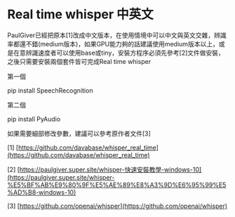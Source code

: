 # Real time whisper 中英文

PaulGiver已經把原本[1]改成中文版本，在使用情境中可以中文與英文交雜，辨識率都還不錯(medium版本)，如果GPU能力夠的話建議使用medium版本以上，或是在意辨識速度者可以使用base或tiny，安裝方程序必須先參考[2]文件做安裝，之後只需要安裝兩個套件皆可完成Real time whisper

第一個

pip install SpeechRecognition

第二個

pip install PyAudio

如果需要細部修改參數，建議可以參考原作者文件[3]

[1] [https://github.com/davabase/whisper_real_time](https://github.com/davabase/whisper_real_time) 

[2] [https://paulgiver.super.site/whisper-快速安裝教學-windows-10](https://paulgiver.super.site/whisper-%E5%BF%AB%E9%80%9F%E5%AE%89%E8%A3%9D%E6%95%99%E5%AD%B8-windows-10)

[3] [https://github.com/openai/whisper](https://github.com/openai/whisper)

